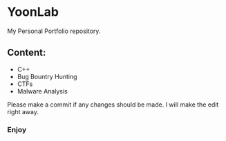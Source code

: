 # YoonLab

My Personal Portfolio repository.

## Content:
- C++
- Bug Bountry Hunting
- CTFs
- Malware Analysis


Please make a commit if any changes should be made. I will make the edit right away. 

### Enjoy

